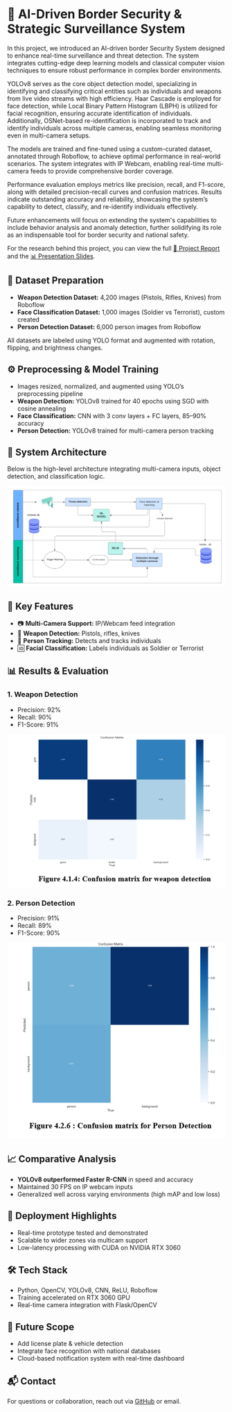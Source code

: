   
<!DOCTYPE html>
<html lang="en">
<head>
  <meta charset="UTF-8">

</head>
<body>

  <h1>🔐 AI-Driven Border Security & Strategic Surveillance System</h1>
  <p>
    In this project, we introduced an AI-driven border Security System designed to enhance real-time surveillance and threat detection. The system integrates cutting-edge deep learning models and classical computer vision techniques to ensure robust performance in complex border environments.  

YOLOv8 serves as the core object detection model, specializing in identifying and classifying critical entities such as individuals and weapons from live video streams with high efficiency. Haar Cascade is employed for face detection, while Local Binary Pattern Histogram (LBPH) is utilized for facial recognition, ensuring accurate identification of individuals. Additionally, OSNet-based re-identification is incorporated to track and identify individuals across multiple cameras, enabling seamless monitoring even in multi-camera setups.  

The models are trained and fine-tuned using a custom-curated dataset, annotated through Roboflow, to achieve optimal performance in real-world scenarios. The system integrates with IP Webcam, enabling real-time multi-camera feeds to provide comprehensive border coverage.  

Performance evaluation employs metrics like precision, recall, and F1-score, along with detailed precision-recall curves and confusion matrices. Results indicate outstanding accuracy and reliability, showcasing the system’s capability to detect, classify, and re-identify individuals effectively.  

Future enhancements will focus on extending the system's capabilities to include behavior analysis and anomaly detection, further solidifying its role as an indispensable tool for border security and national safety.
  </p>

  <p>
  For the research behind this project, you can view the full 
  <a href="Mini Project Report_Final.pdf" target="_blank">📘 Project Report</a> and the 
  <a href="Mini Project_Final PPT.pptx" target="_blank">📊 Presentation Slides</a>.
</p>


  <div class="section">
    <h2>📁 Dataset Preparation</h2>
    <ul>
      <li><strong>Weapon Detection Dataset:</strong> 4,200 images (Pistols, Rifles, Knives) from Roboflow</li>
      <li><strong>Face Classification Dataset:</strong> 1,000 images (Soldier vs Terrorist), custom created</li>
      <li><strong>Person Detection Dataset:</strong> 6,000 person images from Roboflow</li>
    </ul>
    <p>All datasets are labeled using YOLO format and augmented with rotation, flipping, and brightness changes.</p>
  </div>

  <div class="section">
    <h2>⚙️ Preprocessing & Model Training</h2>
    <ul>
      <li>Images resized, normalized, and augmented using YOLO’s preprocessing pipeline</li>
      <li><strong>Weapon Detection:</strong> YOLOv8 trained for 40 epochs using SGD with cosine annealing</li>
      <li><strong>Face Classification:</strong> CNN with 3 conv layers + FC layers, 85–90% accuracy</li>
      <li><strong>Person Detection:</strong> YOLOv8 trained for multi-camera person tracking</li>
    </ul>
  </div>

  <div class="section">
    <h2>📸 System Architecture</h2>
    <p>Below is the high-level architecture integrating multi-camera inputs, object detection, and classification logic.</p>
    <img src="assets/weaponarch.png" alt="System Architecture Diagram">
  </div>

  <div class="section">
    <h2>🎯 Key Features</h2>
    <ul>
      <li>📷 <strong>Multi-Camera Support:</strong> IP/Webcam feed integration</li>
      <li>🔫 <strong>Weapon Detection:</strong> Pistols, rifles, knives</li>
      <li>🧍 <strong>Person Tracking:</strong> Detects and tracks individuals</li>
      <li>🆔 <strong>Facial Classification:</strong> Labels individuals as Soldier or Terrorist</li>
    </ul>
  </div>

  <div class="section">
    <h2>📊 Results & Evaluation</h2>
    <h3>1. Weapon Detection</h3>
    <ul>
      <li>Precision: 92%</li>
      <li>Recall: 90%</li>
      <li>F1-Score: 91%</li>
    </ul>
    <img src="assets/confusionforweapon.png" alt="Weapon Detection - Confusion Matrix">
    <h3>2. Person Detection</h3>
    <ul>
      <li>Precision: 91%</li>
      <li>Recall: 89%</li>
      <li>F1-Score: 90%</li>
    </ul>
    <img src="assets/confusionforperson.png" alt="Person Detection - Confusion Matrix">

  </div>

  <div class="section">
    <h2>📈 Comparative Analysis</h2>
    <ul>
      <li><strong>YOLOv8 outperformed Faster R-CNN</strong> in speed and accuracy</li>
      <li>Maintained 30 FPS on IP webcam inputs</li>
      <li>Generalized well across varying environments (high mAP and low loss)</li>
    </ul>
  </div>

  <div class="section">
    <h2>🚀 Deployment Highlights</h2>
    <ul>
      <li>Real-time prototype tested and demonstrated</li>
      <li>Scalable to wider zones via multicam support</li>
      <li>Low-latency processing with CUDA on NVIDIA RTX 3060</li>
    </ul>
  </div>

  <div class="section">
    <h2>🛠 Tech Stack</h2>
    <ul>
      <li>Python, OpenCV, YOLOv8, CNN, ReLU, Roboflow</li>
      <li>Training accelerated on RTX 3060 GPU</li>
      <li>Real-time camera integration with Flask/OpenCV</li>
    </ul>
  </div>

  <div class="section">
    <h2>🔮 Future Scope</h2>
    <ul>
      <li>Add license plate & vehicle detection</li>
      <li>Integrate face recognition with national databases</li>
      <li>Cloud-based notification system with real-time dashboard</li>
    </ul>
  </div>

  <div class="section">
    <h2>📬 Contact</h2>
    <p>For questions or collaboration, reach out via <a href="https://github.com/keshav-077">GitHub</a> or email.</p>
  </div>

</body>
</html>
